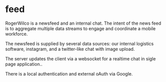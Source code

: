 feed
====

RogerWilco is a newsfeed and an internal chat. The intent of the news feed is to aggregate multiple data streams to engage and coordinate a mobile workforce. 

The newsfeed is supplied by several data sources: our internal logistics software, instagram, and a twitter-like chat with image upload.

The server updates the client via a websocket for a realtime chat in sigle page application..

There is a local authentication and external oAuth via Google.
